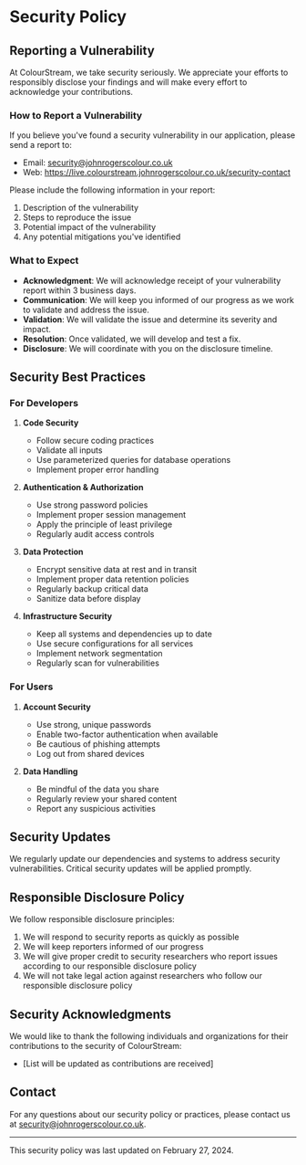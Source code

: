 # Security Policy

## Reporting a Vulnerability

At ColourStream, we take security seriously. We appreciate your efforts to responsibly disclose your findings and will make every effort to acknowledge your contributions.

### How to Report a Vulnerability

If you believe you've found a security vulnerability in our application, please send a report to:

- Email: security@johnrogerscolour.co.uk
- Web: https://live.colourstream.johnrogerscolour.co.uk/security-contact

Please include the following information in your report:

1. Description of the vulnerability
2. Steps to reproduce the issue
3. Potential impact of the vulnerability
4. Any potential mitigations you've identified

### What to Expect

- **Acknowledgment**: We will acknowledge receipt of your vulnerability report within 3 business days.
- **Communication**: We will keep you informed of our progress as we work to validate and address the issue.
- **Validation**: We will validate the issue and determine its severity and impact.
- **Resolution**: Once validated, we will develop and test a fix.
- **Disclosure**: We will coordinate with you on the disclosure timeline.

## Security Best Practices

### For Developers

1. **Code Security**
   - Follow secure coding practices
   - Validate all inputs
   - Use parameterized queries for database operations
   - Implement proper error handling

2. **Authentication & Authorization**
   - Use strong password policies
   - Implement proper session management
   - Apply the principle of least privilege
   - Regularly audit access controls

3. **Data Protection**
   - Encrypt sensitive data at rest and in transit
   - Implement proper data retention policies
   - Regularly backup critical data
   - Sanitize data before display

4. **Infrastructure Security**
   - Keep all systems and dependencies up to date
   - Use secure configurations for all services
   - Implement network segmentation
   - Regularly scan for vulnerabilities

### For Users

1. **Account Security**
   - Use strong, unique passwords
   - Enable two-factor authentication when available
   - Be cautious of phishing attempts
   - Log out from shared devices

2. **Data Handling**
   - Be mindful of the data you share
   - Regularly review your shared content
   - Report any suspicious activities

## Security Updates

We regularly update our dependencies and systems to address security vulnerabilities. Critical security updates will be applied promptly.

## Responsible Disclosure Policy

We follow responsible disclosure principles:

1. We will respond to security reports as quickly as possible
2. We will keep reporters informed of our progress
3. We will give proper credit to security researchers who report issues according to our responsible disclosure policy
4. We will not take legal action against researchers who follow our responsible disclosure policy

## Security Acknowledgments

We would like to thank the following individuals and organizations for their contributions to the security of ColourStream:

- [List will be updated as contributions are received]

## Contact

For any questions about our security policy or practices, please contact us at security@johnrogerscolour.co.uk.

---

This security policy was last updated on February 27, 2024. 